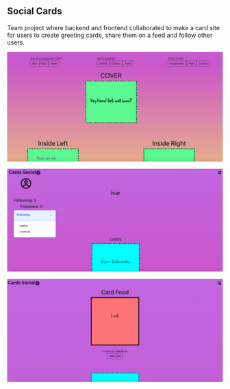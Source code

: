 ## Social Cards

Team project where backend and frontend collaborated to make a card site for users to create greeting cards, share them on a feed and follow other users.

![card create](pictures/cards_1.png)

![card profile](pictures/cards_3.png)

![card feed](pictures/cards_2.png)